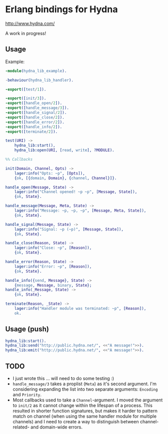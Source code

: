 # Erlang bindings for Hydna

http://www.hydna.com/

A work in progress!

## Usage

Example:

```erlang
-module(hydna_lib_example).

-behaviour(hydna_lib_handler).

-export([test/1]).

-export([init/3]).
-export([handle_open/2]).
-export([handle_message/3]).
-export([handle_signal/2]).
-export([handle_close/2]).
-export([handle_error/2]).
-export([handle_info/2]).
-export([terminate/2]).

test(URI) ->
    hydna_lib:start(),
    hydna_lib:open(URI, [read, write], ?MODULE).

%% Callbacks

init(Domain, Channel, Opts) ->
    lager:info("Opts: ~p", [Opts]),
    {ok, [{domain, Domain}, {channel, Channel}]}.

handle_open(Message, State) ->
    lager:info("Channel opened! ~p ~p", [Message, State]),
    {ok, State}.

handle_message(Message, Meta, State) ->
    lager:info("Message: ~p, ~p, ~p", [Message, Meta, State]),
    {ok, State}.

handle_signal(Message, State) ->
    lager:info("Signal: ~p (~p)", [Message, State]),
    {ok, State}.

handle_close(Reason, State) ->
    lager:info("Close: ~p", [Reason]),
    {ok, State}.

handle_error(Reason, State) ->
    lager:info("Error: ~p", [Reason]),
    {ok, State}.

handle_info({send, Message}, State) ->
    {message, Message, binary, State};
handle_info(_Message, State) ->
    {ok, State}.

terminate(Reason, _State) ->
    lager:info("Handler module was terminated: ~p", [Reason]),
    ok.
```

## Usage (push)

```erlang
hydna_lib:start().
hydna_lib:send("http://public.hydna.net/", <<"A message!">>).
hydna_lib:emit("http://public.hydna.net/", <<"A message!">>).
```


## TODO

* I just wrote this ... will need to do some testing :)
* `handle_message/3` takes a proplist (`Meta`) as it's second argument. I'm
  considering expanding the list into two separate arguments: `Encoding` and
  `Priority`.
* Most callbacks used to take a `Channel`-argument. I moved the argument to
  `init/2` as it cannot change within the lifespan of a process. This resulted
  in shorter function signatures, but makes it harder to pattern match on
  channel (when using the same handler module for multiple channels) and I
  need to create a way to distinguish between channel-related- and domain-wide
  errors.
